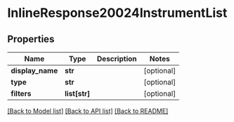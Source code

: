 # InlineResponse20024InstrumentList

## Properties
Name | Type | Description | Notes
------------ | ------------- | ------------- | -------------
**display_name** | **str** |  | [optional] 
**type** | **str** |  | [optional] 
**filters** | **list[str]** |  | [optional] 

[[Back to Model list]](../README.md#documentation-for-models) [[Back to API list]](../README.md#documentation-for-api-endpoints) [[Back to README]](../README.md)



